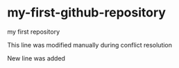 # my-first-github-repository
my first repository

This line was modified manually during conflict resolution

New line was added
